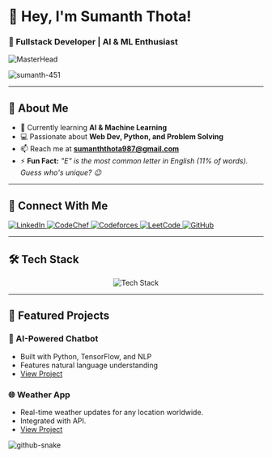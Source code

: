 # **👋 Hey, I'm Sumanth Thota!**  
### **🚀 Fullstack Developer | AI & ML Enthusiast**  

![MasterHead](https://img.freepik.com/free-photo/3d-portrait-people_23-2150793856.jpg)  

<p align="left"> 
  <img src="https://komarev.com/ghpvc/?username=sumanth-451&label=Profile%20views&color=0e75b6&style=flat" alt="sumanth-451" /> 
</p>

---

## **🌱 About Me**  
- 🔭 Currently learning **AI & Machine Learning**  
- 💻 Passionate about **Web Dev, Python, and Problem Solving**  
- 📫 Reach me at **sumanththota987@gmail.com**  
- ⚡ **Fun Fact:** *"E" is the most common letter in English (11% of words). Guess who's unique? 😉*  

---

## **🔗 Connect With Me**  
<p align="left">
  <a href="https://linkedin.com/in/sumanth-thota-656b4032a" target="_blank">
    <img src="https://img.shields.io/badge/LinkedIn-0077B5?style=for-the-badge&logo=linkedin&logoColor=white" alt="LinkedIn">
  </a>
  <a href="https://www.codechef.com/users/sumanth451" target="_blank">
    <img src="https://img.shields.io/badge/CodeChef-%23964B00.svg?style=for-the-badge&logo=CodeChef&logoColor=white" alt="CodeChef">
  </a>
  <a href="https://codeforces.com/profile/sumanth451" target="_blank">
    <img src="https://img.shields.io/badge/Codeforces-1F8ACB?style=for-the-badge&logo=codeforces&logoColor=white" alt="Codeforces">
  </a>
  <a href="https://www.leetcode.com/sumanth451" target="_blank">
    <img src="https://img.shields.io/badge/LeetCode-FFA116?style=for-the-badge&logo=LeetCode&logoColor=black" alt="LeetCode">
  </a>
  <a href="https://github.com/sumanth-451" target="_blank">
    <img src="https://img.shields.io/badge/GitHub-100000?style=for-the-badge&logo=github&logoColor=white" alt="GitHub">
  </a>
</p>

---

## **🛠️ Tech Stack**  
<p align="center">
  <img src="https://skillicons.dev/icons?i=c,cpp,java,python,html,css,js,react,nodejs,express,mongodb,mysql,git,tailwind,bootstrap,opencv,tensorflow,pytorch&perline=9" alt="Tech Stack" />
</p>

---

## **📌 Featured Projects**  
### **🤖 AI-Powered Chatbot**  
- Built with Python, TensorFlow, and NLP  
- Features natural language understanding  
- [View Project](https://github.com/Sumanth-451/Ayurbot)  

### **🌐 Weather App**  
- Real-time weather updates for any location worldwide.
- Integrated with API. 
- [View Project](https://github.com/Sumanth-451/Weather1)  

<picture>
  <source media="(prefers-color-scheme: dark)" srcset="https://raw.githubusercontent.com/tobiasmeyhoefer/tobiasmeyhoefer/output/github-snake-dark.svg" />
  <source media="(prefers-color-scheme: light)" srcset="https://raw.githubusercontent.com/tobiasmeyhoefer/tobiasmeyhoefer/output/github-snake.svg" />
  <img alt="github-snake" src="https://raw.githubusercontent.com/tobiasmeyhoefer/tobiasmeyhoefer/output/github-snake.svg" />
</picture>


<!--### **👁️ Real-Time Object Detection**  
- Computer vision using OpenCV  
- Custom-trained YOLO model  
- [View Project](#)  

---

<!---## **📝 Latest Blog Posts**  
- [How I Built My First AI Model](#)  
- [React Hooks Explained Simply](#)  
- [Python Tips for Beginners](#)  
